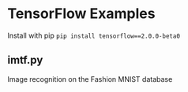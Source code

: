 # TensorFlow Examples
Install with pip
`pip install tensorflow==2.0.0-beta0`

## imtf.py
Image recognition on the Fashion MNIST database
